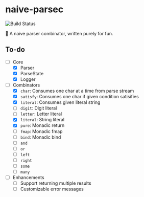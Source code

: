 # naive-parsec

![Build Status](https://github.com/codgician/naive-parsec/actions/workflows/build.yml/badge.svg)

:space_invader: A naive parser combinator, written purely for fun.

## To-do

- [ ] Core
    - [x] Parser
    - [x] ParseState
    - [x] Logger
- [ ] Combinators
    - [x] `char`: Consumes one char at a time from parse stream
    - [x] `satisfy`: Consumes one char if given condition satisifies
    - [x] `literal`: Consumes given literal string
    - [ ] `digit`: Digit literal
    - [ ] `letter`: Letter literal
    - [x] `literal`: String literal
    - [x] `pure`: Monadic return
    - [ ] `fmap`: Monadic fmap
    - [ ] `bind`: Monadic bind
    - [ ] `and`
    - [ ] `or`
    - [ ] `left`
    - [ ] `right`
    - [ ] `some`
    - [ ] `many`
- [ ] Enhancements
    - [ ] Support returning multiple results
    - [ ] Customizable error messages
